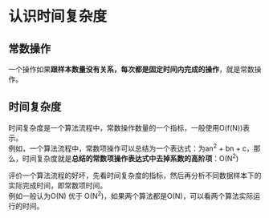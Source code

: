# 认识时间复杂度

## 常数操作
一个操作如果**跟样本数量没有关系，每次都是固定时间内完成的操作**，就是常数操作。

## 时间复杂度
时间复杂度是一个算法流程中，常数操作数量的一个指标，一般使用O(f(N))表示。  
例如，一个算法流程中，常数项操作可以总结为一个表达式：为an<sup>2</sup> + bn + c，那么，时间复杂度就是**总结的常数项操作表达式中去掉系数的高阶项**：O(N<sup>2</sup>)

评价一个算法流程的好坏，先看时间复杂度的指标，然后再分析不同数据样本下的实际完成时间，即常数项时间。  
例如一般认为O(N) 优于 O(N<sup>2</sup>)，如果两个算法都是O(N)，可以看两个算法实际运行的时间。
